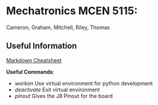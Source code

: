 # Mechatronics MCEN 5115: 
Cameron, Graham, Mitchell, Riley, Thomas

## Useful Information
[Markdown Cheatsheet](https://github.com/adam-p/markdown-here/wiki/Markdown-Cheatsheet)

**Useful Commands**:
  * *workon*      Use virtual environment for python development
  * *deactivate*  Exit virtual environment
  * *pinout*  Gives the J8 Pinout for the board
